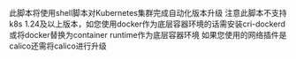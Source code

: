 此脚本将使用shell脚本对Kubernetes集群完成自动化版本升级
注意此脚本不支持k8s 1.24及以上版本，如您使用docker作为底层容器环境的话需安装cri-dockerd或将docker替换为container runtime作为底层容器环境
如果您使用的网络插件是calico还需将calico进行升级
